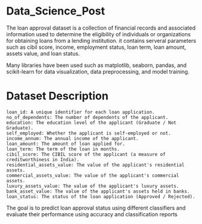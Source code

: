 # Data_Science_Post

The loan approval dataset is a collection of financial records and associated information used to determine the eligibility of individuals or organizations for obtaining loans from a lending institution. it contains serveral parameters such as cibil score, income, employment status, loan term, loan amount, assets value, and loan status.


Many libraries have been used  such as matplotlib, seaborn, pandas, and scikit-learn for data visualization, data preprocessing, and model training. 


# Dataset Description

    loan_id: A unique identifier for each loan application.
    no_of_dependents: The number of dependents of the applicant.
    education: The education level of the applicant (Graduate / Not Graduate).
    self_employed: Whether the applicant is self-employed or not.
    income_annum: The annual income of the applicant.
    loan_amount: The amount of loan applied for.
    loan_term: The term of the loan in months.
    cibil_score: The CIBIL score of the applicant (a measure of creditworthiness in India).
    residential_assets_value: The value of the applicant's residential assets.
    commercial_assets_value: The value of the applicant's commercial assets.
    luxury_assets_value: The value of the applicant's luxury assets.
    bank_asset_value: The value of the applicant's assets held in banks.
    loan_status: The status of the loan application (Approved / Rejected).
    

The goal is to predict loan approval status using different classifiers and evaluate their performance using accuracy and classification reports
